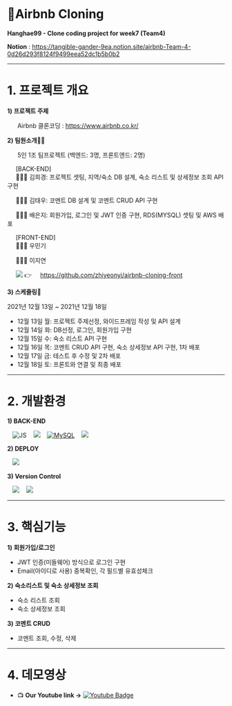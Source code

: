 # 🏡Airbnb Cloning
__Hanghae99 - Clone coding project for week7 (Team4)__

__Notion__ : https://tangible-gander-9ea.notion.site/airbnb-Team-4-0d26d293f8124f9499eea52dc1b5b0b2


---

# 1. 프로젝트 개요

__1) 프로젝트 주제__

&nbsp;&nbsp;&nbsp;&nbsp;&nbsp; Airbnb 클론코딩 : https://www.airbnb.co.kr/ <br> <!--링크 수정해야함-->


__2) 팀원소개🧙‍♂️__ 

&nbsp;&nbsp;&nbsp;&nbsp;&nbsp; 5인 1조 팀프로젝트 (백엔드: 3명, 프론트엔드: 2명)

&nbsp;&nbsp;&nbsp;&nbsp;&nbsp;[BACK-END] <br>
&nbsp;&nbsp;&nbsp;&nbsp;&nbsp;🧑🏻‍💻 김희경: 프로젝트 셋팅, 지역/숙소 DB 설계, 숙소 리스트 및 상세정보 조회 API 구현

&nbsp;&nbsp;&nbsp;&nbsp;&nbsp;🧑🏻‍💻 김태우: 코멘트 DB 설계 및 코멘트 CRUD API 구현

&nbsp;&nbsp;&nbsp;&nbsp;&nbsp;🧑🏻‍💻 배은지: 회원가입, 로그인 및 JWT 인증 구현, RDS(MYSQL) 셋팅 및 AWS 배포

&nbsp;&nbsp;&nbsp;&nbsp;&nbsp;[FRONT-END] <br>
&nbsp;&nbsp;&nbsp;&nbsp;&nbsp;🧑🏻‍💻 우민기

&nbsp;&nbsp;&nbsp;&nbsp;&nbsp;🧑🏻‍💻 이지연

&nbsp;&nbsp;&nbsp;&nbsp;&nbsp;<img src="https://img.shields.io/badge/github-181717?style=flat&logo=github&logoColor=white"></a> 👉 &nbsp;&nbsp;&nbsp;
https://github.com/zhiyeonyi/airbnb-cloning-front

__3) 스케줄링📆__

2021년 12월 13일 ~ 2021년 12월 18일

- 12월 13일 월: 프로젝트 주제선정, 와이드프레임 작성 및 API 설계
- 12월 14일 화: DB선정, 로그인, 회원가입 구현
- 12월 15일 수: 숙소 리스트 API 구현
- 12월 16일 목: 코멘트 CRUD API 구현, 숙소 상세정보 API 구현, 1차 배포 
- 12월 17일 금: 테스트 후 수정 및 2차 배포
- 12월 18일 토: 프론트와 연결 및 최종 배포

---

# 2. 개발환경

__1) BACK-END__ <br>

&nbsp;&nbsp;&nbsp;![JS](https://img.shields.io/badge/JavaScript-F7DF1E?style=flat&logo=JavaScript&logoColor=white)
&nbsp;&nbsp;&nbsp;<img src="https://img.shields.io/badge/node.js-339933?style=flat&logo=Node.js&logoColor=white"/></a>&nbsp;&nbsp;&nbsp;
[![MySQL](https://img.shields.io/badge/MySQL-4479A1?style=flat&logo=MySQL&logoColor=white)](https://github.com/gimgit/airbnb-clone-)&nbsp;&nbsp;&nbsp;
<img src="https://img.shields.io/badge/express-000000?style=flat&logo=express&logoColor=white"/></a>&nbsp;&nbsp;&nbsp;

__2) DEPLOY__ <br>

&nbsp;&nbsp;&nbsp;<img src="https://img.shields.io/badge/AWS EC2 (Ubuntu 18.04 LTS)-232F3E?style=flat&logo=Amazon AWS&logoColor=white"/></a>&nbsp;&nbsp;&nbsp;

__3) Version Control__ <br>

&nbsp;&nbsp;&nbsp;<img src="https://img.shields.io/badge/github-181717?style=flat&logo=github&logoColor=white"></a>&nbsp;&nbsp;&nbsp;
<img src="https://img.shields.io/badge/git-F05032?style=flat&logo=git&logoColor=white"></a>&nbsp;&nbsp;&nbsp;

---

# 3. 핵심기능

__1) 회원가입/로그인__

- JWT 인증(미들웨어) 방식으로 로그인 구현
- Email(아이디로 사용) 중복확인, 각 필드별 유효성체크

__2) 숙소리스트 및 숙소 상세정보 조회__

- 숙소 리스트 조회
- 숙소 상세정보 조회


__3) 코멘트 CRUD__

- 코멘트 조회, 수정, 삭제

---

# 4. 데모영상
<!--링크 수정해야함-->
- 📺  **Our Youtube link ->**  [![Youtube Badge](https://img.shields.io/badge/Youtube-ff0000?style=flat&logo=youtube&link=https://www.youtube.com/)](https://www.youtube.com/)   


